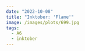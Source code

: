 ```yaml
---
date: "2022-10-08"
title: "Inktober: 'Flame'"
image: /images/plots/699.jpg
tags:
  - A6
  - inktober
---
```

